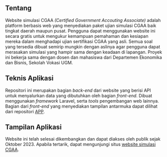 ## Tentang
Website simulasi CGAA _(Certified Government Accouting Associate)_ adalah platform berbasis web yang menyediakan paket ujian simulasi CGAA baik tingkat daerah maupun pusat. Pengguna dapat menggunakan website ini secara gratis untuk mengukur kemampuan pemahaman dan kesiapan mereka dalam menghadapi ujian sertifikasi CGAA yang asli. Semua soal yang tersedia dibuat semirip mungkin dengan aslinya agar pengguna dapat merasakan simulasi yang hampir sama dengan keadaan di lapangan. Proyek ini bekerja sama dengan dosen dan mahasiswa dari Departemen Ekonomika dan Bisnis, Sekolah Vokasi UGM.

## Teknis Aplikasi
Repositori ini merupakan bagian _back-end_ dari website yang berisi API untuk menyalurkan data yang dibutuhkan oleh bagian _front-end_. Dibuat menggunakan _framework_ Laravel, serta _tools_ pengembangan web lainnya. Bagian dari _front-end_ yang menyediakan tampilan antarmuka dapat dilihat dari repositori [APP](https://github.com/alyazakhira/PAD2-CGAA-APP-V2.git).

## Tampilan Aplikasi
Website ini telah selesai dikembangkan dan dapat diakses oleh publik sejak Oktober 2023. Apabila tertarik, dapat mengunjungi situs [website simulasi CGAA](https://cgaasimulation.site/).
